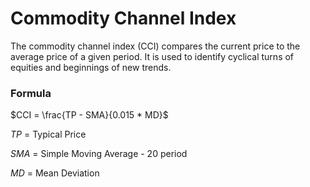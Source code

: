 # Commodity Channel Index

The commodity channel index (CCI) compares the current price to the average price of a given period. It is used to identify cyclical turns of equities and beginnings of new trends.


### Formula

$CCI = \frac{TP - SMA}{0.015 * MD}$

$TP$ = Typical Price

$SMA$ = Simple Moving Average - 20 period

$MD$ = Mean Deviation